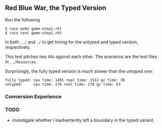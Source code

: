 ## Red Blue War, the Typed Version


Run the following 

```
$ raco make game-step1.rkt
$ raco test game-step1.rkt
```

in both `../` and `./` to get timing for the untyped and typed
version, respectively.

This test pitches two AIs against each other. The scenarios
are the test files in `../Resources`. 

Surprisingly, the fully typed version is much slower than the untyped
one: 

```
fully typed: cpu time: 1491 real time: 1512 gc time: 30
untyped:     cpu time: 276 real time: 278 gc time: 63
```

### Conversion Experience 


### TODO

- investigate whether I inadvertently left a boundary in the typed
  variant. 

